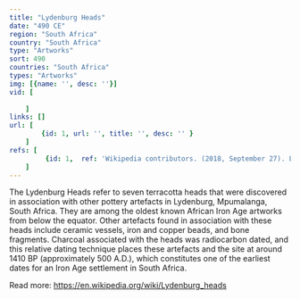 ```yaml
---
title: "Lydenburg Heads"
date: "490 CE"
region: "South Africa"
country: "South Africa" 
type: "Artworks"
sort: 490
countries: "South Africa"
types: "Artworks"
img: [{name: '', desc: ''}]
vid: [
        
    ]
links: []
url: [
        {id: 1, url: '', title: '', desc: '' }
    ]
refs: [
         {id: 1,  ref: 'Wikipedia contributors. (2018, September 27). Lydenburg heads. In Wikipedia, The Free Encyclopedia. Retrieved 21:11, February 3, 2019, from ', url: 'https://en.wikipedia.org/w/index.php?title=Lydenburg_heads&oldid=861383635'}
    ]
---
```

The Lydenburg Heads refer to seven terracotta heads that were discovered in association with other pottery artefacts in Lydenburg, Mpumalanga, South Africa. They are among the oldest known African Iron Age artworks from below the equator. Other artefacts found in association with these heads include ceramic vessels, iron and copper beads, and bone fragments. Charcoal associated with the heads was radiocarbon dated, and this relative dating technique places these artefacts and the site at around 1410 BP (approximately 500 A.D.), which constitutes one of the earliest dates for an Iron Age settlement in South Africa.

Read more:
https://en.wikipedia.org/wiki/Lydenburg_heads
